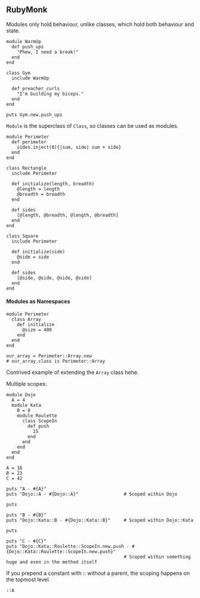 ## RubyMonk

Modules only hold behaviour, unlike classes, which hold both behaviour and state.

	module WarmUp
	  def push_ups
	    "Phew, I need a break!"
	  end
	end

	class Gym
	  include WarmUp
	  
	  def preacher_curls
	    "I'm building my biceps."
	  end
	end

	puts Gym.new.push_ups

`Module` is the superclass of `Class`, so classes can be used as modules.

	module Perimeter
	  def perimeter
	    sides.inject(0){|sum, side| sum + side}
	  end
	end

	class Rectangle
	  include Perimeter
	  
	  def initialize(length, breadth)
	    @length = length
	    @breadth = breadth
	  end

	  def sides
	    [@length, @breadth, @length, @breadth]
	  end
	end

	class Square
	  include Perimeter
	  
	  def initialize(side)
	    @side = side
	  end

	  def sides
	    [@side, @side, @side, @side]
	  end
	end

#### Modules as Namespaces

	module Perimeter
	  class Array
	    def initialize
	      @size = 400
	    end
	  end
	end

	our_array = Perimeter::Array.new
	# our_array.class is Perimeter::Array

Contrived example of extending the `Array` class hehe.

Multiple scopes:

	module Dojo
	  A = 4
	  module Kata
	  	B = 8
	    module Roulette
	      class ScopeIn
	        def push
	          15
	        end
	      end
	    end
	  end
	end

	A = 16
	B = 23
	C = 42

	puts "A - #{A}"
	puts "Dojo::A - #{Dojo::A}"					# Scoped within Dojo

	puts

	puts "B - #{B}"
	puts "Dojo::Kata::B - #{Dojo::Kata::B}"		# Scoped within Dojo::Kata

	puts

	puts "C - #{C}"
	puts "Dojo::Kata::Roulette::ScopeIn.new.push - #{Dojo::Kata::Roulette::ScopeIn.new.push}"
												# Scoped within something huge and even in the method itself

If you prepend a constant with :: without a parent, the scoping happens on the topmost level.

    ::A































